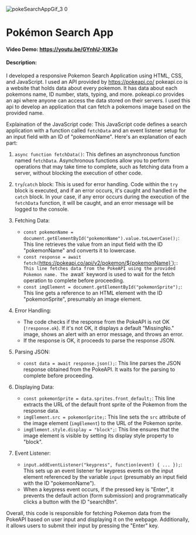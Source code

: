 ![pokeSearchAppGif_3 0](https://github.com/Walmufti/pokemonSearchApp/assets/79267405/c5e12697-917e-4909-8033-ac8f89a88fb4)

# Pokémon Search App
#### Video Demo: https://youtu.be/GYnhU-XtK3o
#### Description:
I developed a responsive Pokemon Search Application using HTML, CSS, and JavaScript.
I used an API provided by https://pokeapi.co/
pokeapi.co is a website that holds data about every pokemon. It has data about each pokemons name, ID number, stats, typing, and more. pokeapi.co provides an api where anyone can access the data stored on their servers. I used this api to develop an application that can fetch a pokemons image based on the provided name.

Explaination of the JavaScript code:
This JavaScript code defines a search application with a function called `fetchData` and an event listener setup for an input field with an ID of "pokemonName".
Here's an explanation of each part:

1. `async function fetchData()`: This defines an asynchronous function named `fetchData`. Asynchronous functions allow you to perform operations that may take time to complete, such as fetching data from a server, without blocking the execution of other code.

2. `try`/`catch` block: This is used for error handling. Code within the `try` block is executed, and if an error occurs, it's caught and handled in the `catch` block. In your case, if any error occurs during the execution of the `fetchData` function, it will be caught, and an error message will be logged to the console.

3. Fetching Data:
   - `const pokemonName = document.getElementById("pokemonName").value.toLowerCase();`: This line retrieves the value from an input field with the ID "pokemonName" and converts it to lowercase.
   - `const response = await fetch(`https://pokeapi.co/api/v2/pokemon/${pokemonName}`);`: This line fetches data from the PokeAPI using the provided Pokemon name. The `await` keyword is used to wait for the fetch operation to complete before proceeding.
   - `const imgElement = document.getElementById("pokemonSprite");`: This line gets a reference to an HTML element with the ID "pokemonSprite", presumably an image element.

4. Error Handling:
   - The code checks if the response from the PokeAPI is not OK (`!response.ok`). If it's not OK, it displays a default "MissingNo." image, shows an alert with an error message, and throws an error.
   - If the response is OK, it proceeds to parse the response JSON.

5. Parsing JSON:
   - `const data = await response.json();`: This line parses the JSON response obtained from the PokeAPI. It waits for the parsing to complete before proceeding.

6. Displaying Data:
   - `const pokemonSprite = data.sprites.front_default;`: This line extracts the URL of the default front sprite of the Pokemon from the response data.
   - `imgElement.src = pokemonSprite;`: This line sets the `src` attribute of the image element (`imgElement`) to the URL of the Pokemon sprite.
   - `imgElement.style.display = "block";`: This line ensures that the image element is visible by setting its display style property to "block".

7. Event Listener:
   - `input.addEventListener("keypress", function(event) { ... });`: This sets up an event listener for keypress events on the input element referenced by the variable `input` (presumably an input field with the ID "pokemonName").
   - When a keypress event occurs, if the pressed key is "Enter", it prevents the default action (form submission) and programmatically clicks a button with the ID "searchBtn".

Overall, this code is responsible for fetching Pokemon data from the PokeAPI based on user input and displaying it on the webpage. Additionally, it allows users to submit their input by pressing the "Enter" key.
